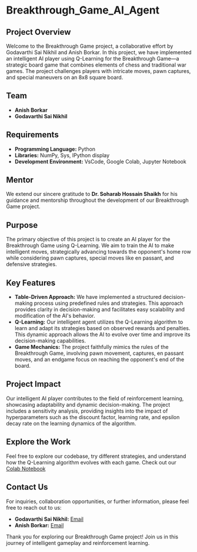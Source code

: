 # Breakthrough_Game_AI_Agent

## Project Overview
Welcome to the Breakthrough Game project, a collaborative effort by Godavarthi Sai Nikhil and Anish Borkar. In this project, we have implemented an intelligent AI player using Q-Learning for the Breakthrough Game—a strategic board game that combines elements of chess and traditional war games. The project challenges players with intricate moves, pawn captures, and special maneuvers on an 8x8 square board.

## Team
- **Anish Borkar**
- **Godavarthi Sai Nikhil**

## Requirements
- **Programming Language:** Python
- **Libraries:** NumPy, Sys, IPython display
- **Development Environment:** VsCode, Google Colab, Jupyter Notebook

## Mentor
We extend our sincere gratitude to **Dr. Soharab Hossain Shaikh** for his guidance and mentorship throughout the development of our Breakthrough Game project.

## Purpose
The primary objective of this project is to create an AI player for the Breakthrough Game using Q-Learning. We aim to train the AI to make intelligent moves, strategically advancing towards the opponent's home row while considering pawn captures, special moves like en passant, and defensive strategies.

## Key Features
- **Table-Driven Approach:** We have implemented a structured decision-making process using predefined rules and strategies. This approach provides clarity in decision-making and facilitates easy scalability and modification of the AI's behavior.
- **Q-Learning:** Our intelligent agent utilizes the Q-Learning algorithm to learn and adapt its strategies based on observed rewards and penalties. This dynamic approach allows the AI to evolve over time and improve its decision-making capabilities.
- **Game Mechanics:** The project faithfully mimics the rules of the Breakthrough Game, involving pawn movement, captures, en passant moves, and an endgame focus on reaching the opponent's end of the board.

## Project Impact
Our intelligent AI player contributes to the field of reinforcement learning, showcasing adaptability and dynamic decision-making. The project includes a sensitivity analysis, providing insights into the impact of hyperparameters such as the discount factor, learning rate, and epsilon decay rate on the learning dynamics of the algorithm.

## Explore the Work
Feel free to explore our codebase, try different strategies, and understand how the Q-Learning algorithm evolves with each game. Check out our [Colab Notebook](https://colab.research.google.com/drive/1rJF-BEhjmXPAv3yZs3SJEF2W3ngqUS3K?usp=sharing)

## Contact Us
For inquiries, collaboration opportunities, or further information, please feel free to reach out to us:
- **Godavarthi Sai Nikhil:** [Email](nikhilgodavarthi9@gmail.com)
- **Anish Borkar:** [Email](anishborkar73@gmail.com)

Thank you for exploring our Breakthrough Game project! Join us in this journey of intelligent gameplay and reinforcement learning.

